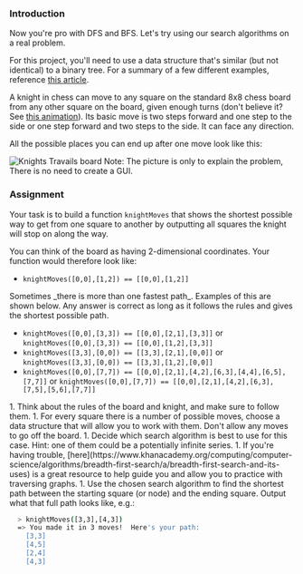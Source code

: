 ### Introduction

Now you're pro with DFS and BFS. Let's try using our search algorithms on a real problem.

For this project, you'll need to use a data structure that's similar (but not identical) to a binary tree. For a summary of a few different examples, reference [this article](https://www.khanacademy.org/computing/computer-science/algorithms/graph-representation/a/describing-graphs).

A knight in chess can move to any square on the standard 8x8 chess board from any other square on the board, given enough turns (don't believe it? See [this animation](https://cdn.statically.io/gh/TheOdinProject/curriculum/284f0cdc998be7e4751e29e8458323ad5d320303/ruby_programming/computer_science/project_knights_travails/imgs/00.png)). Its basic move is two steps forward and one step to the side or one step forward and two steps to the side. It can face any direction.

All the possible places you can end up after one move look like this:

![Knights Travails board](https://cdn.statically.io/gh/TheOdinProject/curriculum/d30038e0aaca1f35e58e205e37a21b2c9d31053d/javascript/computer_science/project_knights_travails/imgs/01.png)
Note: The picture is only to explain the problem, There is no need to create a GUI.

### Assignment

Your task is to build a function `knightMoves` that shows the shortest possible way to get from one square to another by outputting all squares the knight will stop on along the way.

You can think of the board as having 2-dimensional coordinates. Your function would therefore look like:

- `knightMoves([0,0],[1,2]) == [[0,0],[1,2]]`

<div class="lesson-note" markdown="1">
Sometimes _there is more than one fastest path_. Examples of this are shown below. Any answer is correct as long as it follows the rules and gives the shortest possible path.

- `knightMoves([0,0],[3,3]) == [[0,0],[2,1],[3,3]]` or `knightMoves([0,0],[3,3]) == [[0,0],[1,2],[3,3]]`
- `knightMoves([3,3],[0,0]) == [[3,3],[2,1],[0,0]]` or `knightMoves([3,3],[0,0]) == [[3,3],[1,2],[0,0]]`
- `knightMoves([0,0],[7,7]) == [[0,0],[2,1],[4,2],[6,3],[4,4],[6,5],[7,7]]` or `knightMoves([0,0],[7,7]) == [[0,0],[2,1],[4,2],[6,3],[7,5],[5,6],[7,7]]`
</div>

<div class="lesson-content__panel" markdown="1">
1. Think about the rules of the board and knight, and make sure to follow them.
1. For every square there is a number of possible moves, choose a data structure that will allow you to work with them. Don't allow any moves to go off the board.
1. Decide which search algorithm is best to use for this case.  Hint: one of them could be a potentially infinite series.
    1. If you're having trouble, [here](https://www.khanacademy.org/computing/computer-science/algorithms/breadth-first-search/a/breadth-first-search-and-its-uses) is a great resource to help guide you and allow you to practice with traversing graphs.
1. Use the chosen search algorithm to find the shortest path between the starting square (or node) and the ending square.  Output what that full path looks like, e.g.:

```bash
  > knightMoves([3,3],[4,3])
  => You made it in 3 moves!  Here's your path:
    [3,3]
    [4,5]
    [2,4]
    [4,3]
```

</div>
